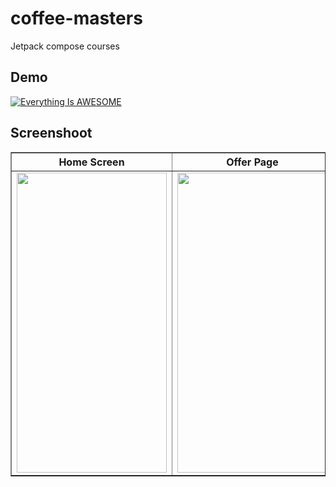 # coffee-masters
Jetpack compose courses

## Demo

[![Everything Is AWESOME](https://videoapi-muybridge.vimeocdn.com/animated-thumbnails/image/d6e8978d-40ae-46b4-8bb9-a661c7d811eb.gif?ClientID=vimeo-core-prod&Date=1671991894&Signature=6cb6c98a34b6c36bc613d9fa44e4c1576d744362)](https://videoapi-muybridge.vimeocdn.com/animated-thumbnails/image/d6e8978d-40ae-46b4-8bb9-a661c7d811eb.gif?ClientID=vimeo-core-prod&Date=1671991946&Signature=fb08f530ab4a7db24b49ed26a6d76f40fde353ba "demo")

## Screenshoot

<table border="1">
  <tr>
    <th> Home Screen </th>
    <th> Offer Page </th>
    <th> Order Page </th>
  </tr>
  <tr>
    <td> <img src="https://i.imgur.com/gLSlkP9.png" width=240 height=480 /></td>
    <td> <img src="https://i.imgur.com/n6y9Nhz.png" width=240 height=480 /></td>
    <td> <img src="https://i.imgur.com/QqpZs4q.png" width=240 height=480 /></td>
  </tr>
</table>
